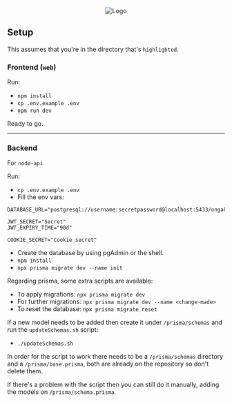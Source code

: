 <div align="center">
  <img src="https://i.imgur.com/lCYaVxX.png" alt="Logo" />
</div>

## Setup

This assumes that you're in the directory that's `highlighted`.

### Frontend (`web`)

Run:

- `npm install`
- `cp .env.example .env`
- `npm run dev`

Ready to go.

---

### 

### Backend

For `node-api`

Run:

- `cp .env.example .env`
- Fill the env vars:

```
DATABASE_URL="postgresql://username:secretpassword@localhost:5433/ongaku"

JWT_SECRET="Secret"
JWT_EXPIRY_TIME="90d"

COOKIE_SECRET="Cookie secret"
```

- Create the database by using pgAdmin or the shell.
- `npm install`
- `npx prisma migrate dev --name init`

Regarding prisma, some extra scripts are available:

- To apply migrations: `npx prisma migrate dev`
- For further migrations: `npx prisma migrate dev --name <change-made>`
- To reset the database: `npx prisma migrate reset`

If a new model needs to be added then create it under `/prisma/schemas` and
run the `updateSchemas.sh` script:

- `./updateSchemas.sh`

In order for the script to work there needs to be a `/prisma/schemas` directory
and a `/prisma/base.prisma`, both are already on the repository so don't delete
them.

If there's a problem with the script then you can still do it manually, adding the models
on `/prisma/schema.prisma`.
